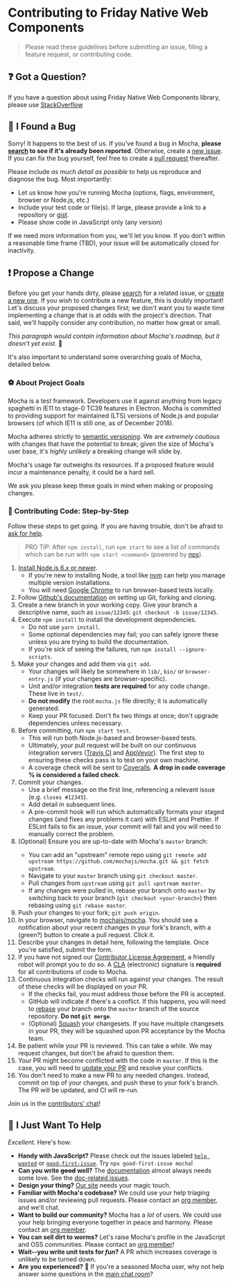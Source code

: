 # Contributing to Friday Native Web Components

> Please read these guidelines before submitting an issue, filing a feature request, or contributing code.

## :question: Got a Question?

If you have a question about using Friday Native Web Components library, please use [StackOverflow](https://stackoverflow.com)

## :bug: I Found a Bug

Sorry!  It happens to the best of us.  If you've found a bug in Mocha, **please [search](https://github.com/mochajs/mocha/issues/) to see if it's already been reported**.  Otherwise, create a [new issue](https://github.com/mochajs/mocha/issues/new).  If you can fix the bug yourself, feel free to create a [pull request](#propose-a-change) thereafter.

Please include *as much detail as possible* to help us reproduce and diagnose the bug.  Most importantly:

- Let us know *how* you're running Mocha (options, flags, environment, browser or Node.js, etc.)
- Include your test code or file(s).  If large, please provide a link to a repository or [gist](https://gist.github.com).
- Please show code in JavaScript only (any version)

If we need more information from you, we'll let you know.  If you don't within a reasonable time frame (TBD), your issue will be automatically closed for inactivity.

## :exclamation: Propose a Change

Before you get your hands dirty, please [search](https://github.com/mochajs/mocha/issues/) for a related issue, or [create a new one](https://github.com/mochajs/mocha/issues/new).  If you wish to contribute a new feature, this is doubly important!  Let's discuss your proposed changes first; we don't want you to waste time implementing a change that is at odds with the project's direction.  That said, we'll happily consider any contribution, no matter how great or small.

*This paragraph would contain information about Mocha's roadmap, but it doesn't yet exist.* :poop:

It's also important to understand some overarching goals of Mocha, detailed below.

### :soccer: About Project Goals

Mocha is a test framework.  Developers use it against anything from legacy spaghetti in IE11 to stage-0 TC39 features in Electron.  Mocha is committed to providing support for maintained (LTS) versions of Node.js and popular browsers (of which IE11 is still one, as of December 2018).

Mocha adheres strictly to [semantic versioning](https://semver.org).  We are *extremely cautious* with changes that have the potential to break; given the size of Mocha's user base, it's *highly unlikely* a breaking change will slide by.

Mocha's usage far outweighs its resources.  If a proposed feature would incur a maintenance penalty, it could be a hard sell.

We ask you please keep these goals in mind when making or proposing changes.

### :shoe: Contributing Code: Step-by-Step

Follow these steps to get going.  If you are having trouble, don't be afraid to [ask for help](#got-a-question).

> PRO TIP: After `npm install`, run `npm start` to see a list of commands which can be run with `npm start <command>` (powered by [nps](https://npm.im/nps)).

1. [Install Node.js 6.x or newer](https://nodejs.org/en/download/).
    - If you're new to installing Node, a tool like [nvm](https://github.com/creationix/nvm#install-script) can help you manage multiple version installations.
    - You will need [Google Chrome](https://www.google.com/chrome/) to run browser-based tests locally.
1. Follow [Github's documentation](https://help.github.com/articles/fork-a-repo/) on setting up Git, forking and cloning.
1. Create a new branch in your working copy.  Give your branch a descriptive name, such as `issue/12345`: `git checkout -b issue/12345`.
1. Execute `npm install` to install the development dependencies.
    - Do not use `yarn install`.
    - Some optional dependencies may fail; you can safely ignore these unless you are trying to build the documentation.
    - If you're sick of seeing the failures, run `npm install --ignore-scripts`.
1. Make your changes and add them via `git add`.
    - Your changes will likely be somewhere in `lib/`, `bin/` or `browser-entry.js` (if your changes are browser-specific).
    - Unit and/or integration **tests are required** for any code change.  These live in `test/`.
    - **Do not modify** the root `mocha.js` file directly; it is automatically generated.
    - Keep your PR focused.  Don't fix two things at once; don't upgrade dependencies unless necessary.
1. Before committing, run `npm start test`.
    - This will run both Node.js-based and browser-based tests.
    - Ultimately, your pull request will be built on our continuous integration servers ([Travis CI](https://travis-ci.org/mochajs/mocha) and [AppVeyor](https://ci.appveyor.com/project/boneskull/mocha)).  The first step to ensuring these checks pass is to test on your own machine.
    - A coverage check will be sent to [Coveralls](https://coveralls.io/github/mochajs/mocha).  **A drop in code coverage % is considered a failed check**.
1. Commit your changes.
    - Use a brief message on the first line, referencing a relevant issue (e.g. `closes #12345`).
    - Add detail in subsequent lines.
    - A pre-commit hook will run which automatically formats your staged  changes (and fixes any problems it can) with ESLint and Prettier.  If ESLint fails to fix an issue, your commit will fail and you will need to manually correct the problem.
1. <a name="up-to-date"/> (Optional) Ensure you are up-to-date with Mocha's `master` branch:
    - You can add an "upstream" remote repo using `git remote add upstream https://github.com/mochajs/mocha.git && git fetch upstream`.
    - Navigate to your `master` branch using `git checkout master`.
    - Pull changes from `upstream` using `git pull upstream master`.
    - If any changes were pulled in, rebase your branch onto `master` by switching back to your branch (`git checkout <your-branch>`) then rebasing using `git rebase master`.
1. Push your changes to your fork; `git push origin`.
1. In your browser, navigate to [mochajs/mocha](https://github.com/mochajs/mocha).  You should see a notification about your recent changes in your fork's branch, with a (green?) button to create a pull request.  Click it.
1. Describe your changes in detail here, following the template.  Once you're satisfied, submit the form.
1. If you have not signed our [Contributor License Agreement](https://js.foundation/cla), a friendly robot will prompt you to do so.  A [CLA](https://cla.js.foundation/mochajs/mocha) (electronic) signature is **required** for all contributions of code to Mocha.
1. Continuous integration checks will run against your changes.  The result of these checks will be displayed on your PR.
    - If the checks fail, you must address those before the PR is accepted.
    - GitHub will indicate if there's a conflict.  If this happens, you will need to [rebase](https://help.github.com/articles/about-git-rebase/) your branch onto the `master` branch of the source repository.  **Do not `git merge`**.
    - (Optional) [Squash](https://help.github.com/articles/about-pull-request-merges/#squash-and-merge-your-pull-request-commits) your changesets.  If you have multiple changesets in your PR, they will be squashed upon PR acceptance by the Mocha team.
1. Be patient while your PR is reviewed. This can take a while. We may request changes, but don't be afraid to question them.
1. Your PR might become conflicted with the code in `master`.  If this is the case, you will need to [update your PR](#up-to-date) and resolve your conflicts.
1. You don't need to make a new PR to any needed changes.  Instead, commit on top of your changes, and push these to your fork's branch.  The PR will be updated, and CI will re-run.

Join us in the [contributors' chat](https://gitter.im/mochajs/contributors)!

## :angel: I Just Want To Help

*Excellent.*  Here's how:

- **Handy with JavaScript?**  Please check out the issues labeled [`help wanted`](https://github.com/mochajs/mocha/issues?q=is%3Aopen+is%3Aissue+label%3A%22help+wanted%22) or [`good-first-issue`](https://github.com/mochajs/mocha/issues?q=is%3Aissue+is%3Aopen+sort%3Aupdated-desc+label%3Agood-first-issue).  Try `npx good-first-issue mocha`!
- **Can you write ~~good~~ well?**  The [documentation](https://mochajs.org) almost always needs some love.  See the [doc-related issues](https://github.com/mochajs/mocha/issues?q=is%3Aopen+is%3Aissue+label%3Adocumentation).
- **Design your thing?**  [Our site](https://mochajs.org) needs your magic touch.
- **Familiar with Mocha's codebase?**  We could use your help triaging issues and/or reviewing pull requests.  Please contact an [org member](https://github.com/orgs/mochajs/people), and we'll chat.
- **Want to build our community?**  Mocha has a *lot* of users.  We could use your help bringing everyone together in peace and harmony.  Please contact an [org member](https://github.com/mochajs/people).
- **You can sell dirt to worms?**  Let's raise Mocha's profile in the JavaScript and OSS communities.  Please contact an [org member](https://github.com/orgs/mochajs/people)!
- **Wait--you write unit tests for *fun*?**  A PR which increases coverage is unlikely to be turned down.
- **Are you experienced?** :guitar:  If you're a seasoned Mocha user, why not help answer some questions in the [main chat room](https://gitter.im/mochajs/mocha)?
